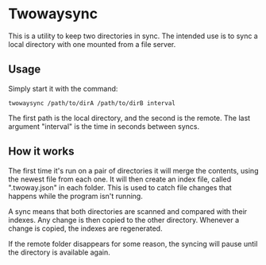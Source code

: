 # Twowaysync

This is a utility to keep two directories in sync. The intended use is to sync a local directory with one mounted from a file server.

## Usage

Simply start it with the command:
```
twowaysync /path/to/dirA /path/to/dirB interval
```

The first path is the local directory, and the second is the remote. The last argument "interval" is the time in seconds between syncs.

## How it works

The first time it's run on a pair of directories it will merge the contents, using the newest file from each one. It will then create an index file, called ".twoway.json" in each folder. This is used to catch file changes that happens while the program isn't running.

A sync means that both directories are scanned and compared with their indexes. Any change is then copied to the other directory. Whenever a change is copied, the indexes are regenerated.

If the remote folder disappears for some reason, the syncing will pause until the directory is available again.
